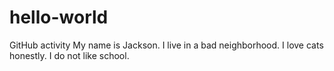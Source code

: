 # hello-world
GitHub activity
My name is Jackson. I live in a bad neighborhood. I love cats honestly. I do not like school.
